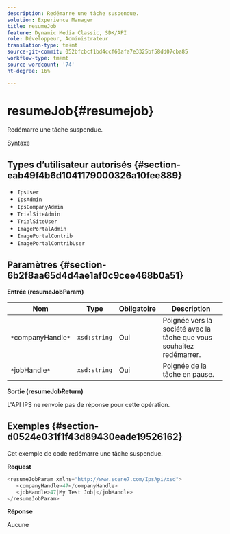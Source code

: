 ```yaml
---
description: Redémarre une tâche suspendue.
solution: Experience Manager
title: resumeJob
feature: Dynamic Media Classic, SDK/API
role: Développeur, Administrateur
translation-type: tm+mt
source-git-commit: 052bfcbcf1bd4ccf60afa7e3325bf58dd07cba85
workflow-type: tm+mt
source-wordcount: '74'
ht-degree: 16%

---
```



# resumeJob{#resumejob}

Redémarre une tâche suspendue.

Syntaxe

## Types d’utilisateur autorisés {#section-eab49f4b6d1041179000326a10fee889}

* `IpsUser`
* `IpsAdmin`
* `IpsCompanyAdmin`
* `TrialSiteAdmin`
* `TrialSiteUser`
* `ImagePortalAdmin`
* `ImagePortalContrib`
* `ImagePortalContribUser`

## Paramètres {#section-6b2f8aa65d4d4ae1af0c9cee468b0a51}

**Entrée (resumeJobParam)**

| Nom | Type | Obligatoire | Description |
|---|---|---|---|
| `*`companyHandle`*` | `xsd:string` | Oui | Poignée vers la société avec la tâche que vous souhaitez redémarrer. |
| `*`jobHandle`*` | `xsd:string` | Oui | Poignée de la tâche en pause. |

**Sortie (resumeJobReturn)**

L&#39;API IPS ne renvoie pas de réponse pour cette opération.

## Exemples {#section-d0524e031f1f43d89430eade19526162}

Cet exemple de code redémarre une tâche suspendue.

**Request**

```java
<resumeJobParam xmlns="http://www.scene7.com/IpsApi/xsd">
   <companyHandle>47</companyHandle>
   <jobHandle>47|My Test Job|</jobHandle>
</resumeJobParam>
```

**Réponse**

Aucune
